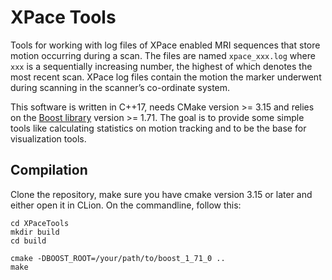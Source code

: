 # XPace Tools

Tools for working with log files of XPace enabled MRI sequences that store motion occurring during a scan.
The files are named `xpace_xxx.log` where `xxx` is a sequentially increasing number, the highest of which denotes 
the most recent scan.
XPace log files contain the motion the marker underwent during scanning in the scanner’s co-ordinate system.

This software is written in C++17, needs CMake version >= 3.15 and relies on the [Boost library](https://www.boost.org/) 
version >= 1.71.
The goal is to provide some simple tools like calculating statistics on motion tracking and to be the base for
visualization tools.

## Compilation

Clone the repository, make sure you have cmake version 3.15 or later and either open it in CLion. On the commandline,
follow this:

```shell script
cd XPaceTools
mkdir build
cd build

cmake -DBOOST_ROOT=/your/path/to/boost_1_71_0 ..
make
```